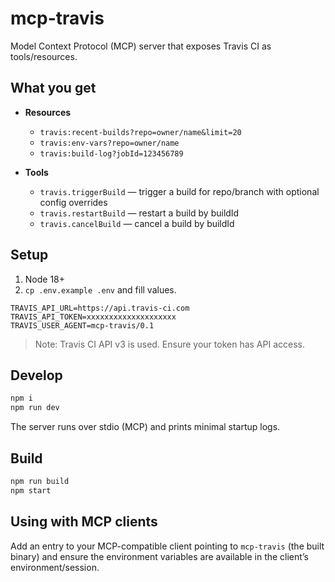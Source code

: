 # mcp-travis
Model Context Protocol (MCP) server that exposes Travis CI as tools/resources.

## What you get
- **Resources**
  - `travis:recent-builds?repo=owner/name&limit=20`
  - `travis:env-vars?repo=owner/name`
  - `travis:build-log?jobId=123456789`

- **Tools**
  - `travis.triggerBuild` — trigger a build for repo/branch with optional config overrides
  - `travis.restartBuild` — restart a build by buildId
  - `travis.cancelBuild` — cancel a build by buildId

## Setup
1) Node 18+
2) `cp .env.example .env` and fill values.

```
TRAVIS_API_URL=https://api.travis-ci.com
TRAVIS_API_TOKEN=xxxxxxxxxxxxxxxxxxxx
TRAVIS_USER_AGENT=mcp-travis/0.1
```

> Note: Travis CI API v3 is used. Ensure your token has API access.

## Develop
```bash
npm i
npm run dev
```
The server runs over stdio (MCP) and prints minimal startup logs.

## Build
```bash
npm run build
npm start
```

## Using with MCP clients
Add an entry to your MCP-compatible client pointing to `mcp-travis` (the built binary) and ensure the environment
variables are available in the client’s environment/session.
